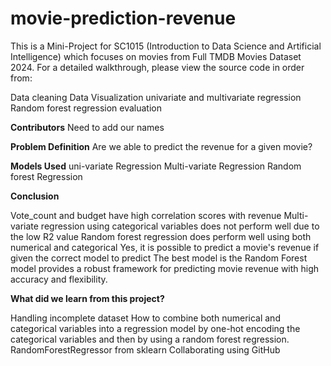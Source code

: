 # movie-prediction-revenue

This is a Mini-Project for SC1015 (Introduction to Data Science and Artificial Intelligence) which focuses on movies from Full TMDB Movies Dataset 2024. For a detailed walkthrough, please view the source code in order from:

Data cleaning
Data Visualization
univariate and multivariate regression
Random forest regression
evaluation

**Contributors**
  Need to add our names

**Problem Definition**
  Are we able to predict the revenue for a given movie?

**Models Used**
uni-variate Regression
Multi-variate Regression
Random forest Regression

**Conclusion**

Vote_count and budget have high correlation scores with revenue
Multi-variate regression using categorical variables does not perform well due to the low R2 value 
Random forest regression does perform well using both numerical and categorical 
Yes, it is possible to predict a movie's revenue if given the correct model to predict
The best model is the Random Forest model provides a robust framework for predicting movie revenue with high accuracy and flexibility.

**What did we learn from this project?**

Handling incomplete dataset 
How to combine both numerical and categorical variables into a regression model by one-hot encoding the categorical variables and then by using a random forest regression.
RandomForestRegressor from sklearn
Collaborating using GitHub
